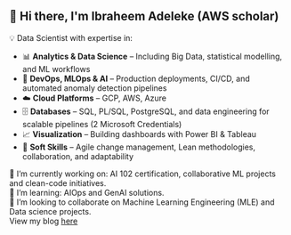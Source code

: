  ## 👋 Hi there, I'm Ibraheem Adeleke (AWS scholar)

💡 Data Scientist with expertise in:
- 📊 **Analytics & Data Science** – Including Big Data, statistical modelling, and ML workflows
- 🤖 **DevOps, MLOps & AI** – Production deployments, CI/CD, and automated anomaly detection pipelines
- ☁️ **Cloud Platforms** – GCP, AWS, Azure
- 🗄️ **Databases** – SQL, PL/SQL, PostgreSQL, and data engineering for scalable pipelines (2 Microsoft Credentials)
- 📈 **Visualization** – Building dashboards with Power BI & Tableau
- 🤝 **Soft Skills** – Agile change management, Lean methodologies, collaboration, and adaptability  

🔭 I’m currently working on: AI 102 certification, collaborative ML projects and clean-code initiatives.<br>
🌱 I’m learning: AIOps and GenAI solutions.<br>
👯 I’m looking to collaborate on Machine Learning Engineering (MLE) and Data science projects. <br>
View my blog [here](https://medium.com/@ibmexcel)
